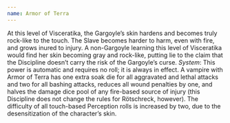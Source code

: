 ```yaml
---
name: Armor of Terra
---
```


At this level of Visceratika, the Gargoyle’s skin hardens and becomes truly rock-like to the touch. The Slave becomes harder to harm, even with fire, and grows inured to injury. A non-Gargoyle learning this level of Visceratika would find her skin becoming gray and rock-like, putting lie to the claim that the Discipline doesn’t carry the risk of the Gargoyle’s curse.
_System_: This power is automatic and requires no roll; it is always in effect. A vampire with Armor of Terra has one extra soak die for all aggravated and lethal attacks and two for all bashing attacks, reduces all wound penalties by one, and halves the damage dice pool of any fire-based source of injury (this Discipline does not change the rules for Rötschreck, however). The difficulty of all touch-based Perception rolls is increased by two, due to the desensitization of the character’s skin.